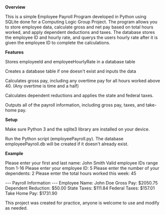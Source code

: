 **Overview**


This is a simple Employee Payroll Program developed in Python using SQLite done for a Computing Logic Group Project.
The program allows you to store employee data, calculate gross and net pay based on total hours worked, and apply dependent deductions and taxes.
The database stores the employee ID and hourly rate, and querys the users hourly rate after it is given the employee ID to complete the calculations.


**Features**

Stores employeeId and employeeHourlyRate in a database table

Creates a database table if one doesn't exist and inputs the data

Calculates gross pay, including any overtime pay for all hours worked above 40. (Any overtime is time and a half)

Calculates dependent reductions and applies the state and federal taxes.

Outputs all of the payroll information, including gross pay, taxes, and take-home pay.


**Setup**


Make sure Python 3 and the sqlite3 library are installed on your device.

Run the Python script (employeePayroll.py). The database employeePayroll.db will be created if it doesn't already exist.


**Example**

Please enter your first and last name: John Smith
Valid employee IDs range from 1-16
Please enter your employee ID: 5
Please enter the number of your dependents: 2
Please enter the total hours worked this week: 45

--- Payroll Information ---
Employee Name: John Doe
Gross Pay: $2050.75
Dependent Reduction: $50.00
State Taxes: $111.84
Federal Taxes: $157.01
Take Home Pay: $1731.90

This project was created for practice, anyone is welcome to use and modify as needed. 
